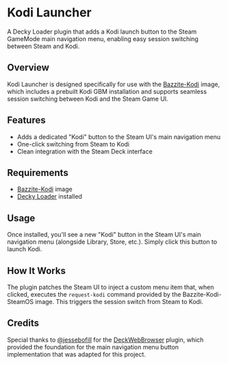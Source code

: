 # Kodi Launcher

A Decky Loader plugin that adds a Kodi launch button to the Steam GameMode main navigation menu, enabling easy session switching between Steam and Kodi.

## Overview

Kodi Launcher is designed specifically for use with the [Bazzite-Kodi](https://github.com/Blahkaey/Bazzite-Kodi) image, which includes a prebuilt Kodi GBM installation and supports seamless session switching between Kodi and the Steam Game UI.

## Features

- Adds a dedicated "Kodi" button to the Steam UI's main navigation menu
- One-click switching from Steam to Kodi
- Clean integration with the Steam Deck interface

## Requirements

- [Bazzite-Kodi](https://github.com/Blahkaey/Bazzite-Kodi) image
- [Decky Loader](https://github.com/SteamDeckHomebrew/decky-loader) installed

## Usage

Once installed, you'll see a new "Kodi" button in the Steam UI's main navigation menu (alongside Library, Store, etc.). Simply click this button to launch Kodi.

## How It Works

The plugin patches the Steam UI to inject a custom menu item that, when clicked, executes the `request-kodi` command provided by the Bazzite-Kodi-SteamOS image. This triggers the session switch from Steam to Kodi.

## Credits

Special thanks to [@jessebofill](https://github.com/jessebofill) for the [DeckWebBrowser](https://github.com/jessebofill/DeckWebBrowser) plugin, which provided the foundation for the main navigation menu button implementation that was adapted for this project.


